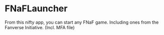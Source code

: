 # FNaFLauncher
From this nifty app, you can start any FNaF game. Including ones from the Fanverse Initiative. (Incl. MFA file)
